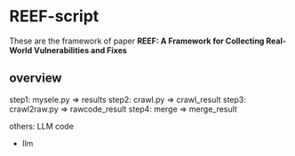 # REEF-script

These are the framework of paper **REEF: A Framework for Collecting Real-World Vulnerabilities and Fixes**

## overview

step1: mysele.py => results
step2: crawl.py => crawl_result
step3: crawl2raw.py => rawcode_result
step4: merge => merge_result


others:
LLM code

- llm